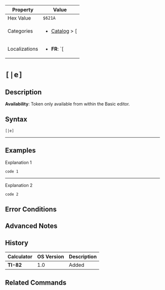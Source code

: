 | Property      | Value |
|---------------|-------|
| Hex Value     | `$621A`|
| Categories    | <ul><li>[Catalog](<../categories/Catalog.md>) > [[](<../categories/Catalog.md#[>)</li></ul> |
| Localizations | <ul><li><b>FR</b>: `[|e]`</li></ul> |

# `[|e]`

## Description



<b>Availability</b>: Token only available from within the Basic editor.

## Syntax
`[|e]`

<hr>

## Examples

Explanation 1
```ti-basic
code 1
```
---
Explanation 2
```ti-basic
code 2
```

## Error Conditions


## Advanced Notes


## History
| Calculator | OS Version | Description |
|------------|------------|-------------|
| <b>TI-82</b> | 1.0 | Added

## Related Commands

    